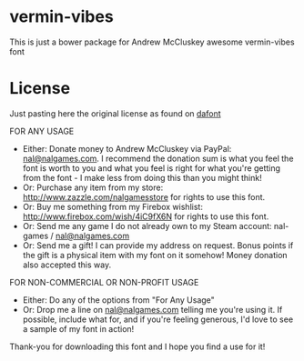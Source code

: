 vermin-vibes
=================

This is just a bower package for Andrew McCluskey awesome vermin-vibes font


License
=================

Just pasting here the original license as found on [dafont](http://www.dafont.com/vermin-vibes.font)

FOR ANY USAGE

- Either: Donate money to Andrew McCluskey via PayPal: nal@nalgames.com. I recommend the donation sum is what you feel the font is worth to you and what you feel is right for what you're getting from the font - I make less from doing this than you might think! 
 - Or: Purchase any item from my store: http://www.zazzle.com/nalgamesstore for rights to use this font.
 - Or: Buy me something from my Firebox wishlist: http://www.firebox.com/wish/4iC9fX6N for rights to use this font.
 - Or: Send me any game I do not already own to my Steam account: nal-games / nal@nalgames.com
 - Or: Send me a gift! I can provide my address on request. Bonus points if the gift is a physical item with my font on it somehow! Money donation also accepted this way.

FOR NON-COMMERCIAL OR NON-PROFIT USAGE

- Either: Do any of the options from "For Any Usage"
- Or: Drop me a line on nal@nalgames.com telling me you're using it. If possible, include what for, and if you're feeling 
generous, I'd love to see a sample of my font in action!   

Thank-you for downloading this font and I hope you find a use for it!
